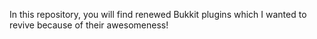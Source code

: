 In this repository, you will find renewed Bukkit plugins which I wanted to revive because of their awesomeness!
